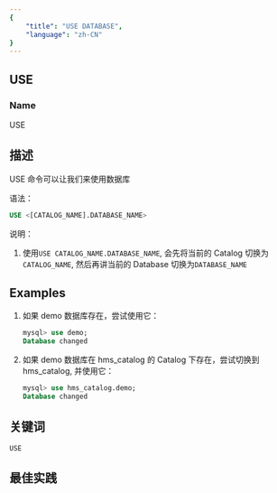 ```yaml
---
{
    "title": "USE DATABASE",
    "language": "zh-CN"
}
---
```


<!--
Licensed to the Apache Software Foundation (ASF) under one
or more contributor license agreements.  See the NOTICE file
distributed with this work for additional information
regarding copyright ownership.  The ASF licenses this file
to you under the Apache License, Version 2.0 (the
"License"); you may not use this file except in compliance
with the License.  You may obtain a copy of the License at

  http://www.apache.org/licenses/LICENSE-2.0

Unless required by applicable law or agreed to in writing,
software distributed under the License is distributed on an
"AS IS" BASIS, WITHOUT WARRANTIES OR CONDITIONS OF ANY
KIND, either express or implied.  See the License for the
specific language governing permissions and limitations
under the License.
-->

## USE

### Name

USE

## 描述

USE 命令可以让我们来使用数据库

语法：

```SQL
USE <[CATALOG_NAME].DATABASE_NAME>
```

说明：
1. 使用`USE CATALOG_NAME.DATABASE_NAME`, 会先将当前的 Catalog 切换为`CATALOG_NAME`, 然后再讲当前的 Database 切换为`DATABASE_NAME`

## Examples

1. 如果 demo 数据库存在，尝试使用它：

   ```sql
   mysql> use demo;
   Database changed
   ```

2. 如果 demo 数据库在 hms_catalog 的 Catalog 下存在，尝试切换到 hms_catalog, 并使用它：

    ```sql
    mysql> use hms_catalog.demo;
    Database changed
    ```
## 关键词

    USE

## 最佳实践

